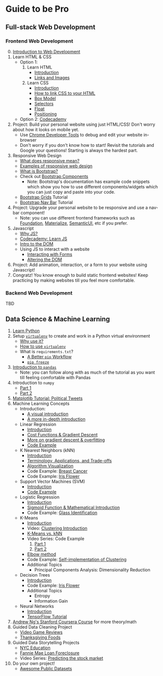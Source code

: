 # Guide to be Pro

## Full-stack Web Development
### Frontend Web Development
0. [Introduction to Web Development](https://internetingishard.com/html-and-css/introduction/)
1. Learn HTML & CSS
	* Option 1:
		1. Learn HTML
			* [Introduction](https://internetingishard.com/html-and-css/basic-web-pages/)
			* [Links and Images](https://internetingishard.com/html-and-css/links-and-images/)
		2. Learn CSS
			* [Introduction](https://internetingishard.com/html-and-css/hello-css/)
			* [How to link CSS to your HTML](https://www.w3schools.com/css/css_howto.asp)
			* [Box Model](https://internetingishard.com/html-and-css/css-box-model/)
			* [Selectors](https://internetingishard.com/html-and-css/css-selectors/)
			* [Float](https://internetingishard.com/html-and-css/floats/)
			* [Positioning](https://internetingishard.com/html-and-css/advanced-positioning/)
	* Option 2: [Codecademy](https://www.codecademy.com/en/tracks/web)
2. Project: Build your personal website using just HTML/CSS! Don't worry about how it looks on mobile yet.
	* Use [Chrome Developer Tools](https://developer.chrome.com/devtools) to debug and edit your website in-browser
	* Don't worry if you don't know how to start! Revisit the tutorials and Google your questions! Starting is always the hardest part.
3. Responsive Web Design
	* [What does responsive mean?](https://www.w3schools.com/css/css_rwd_intro.asp)
	* [Examples of responsive web design](http://blog.froont.com/9-basic-principles-of-responsive-web-design/)
	* [What is Bootstrap?](https://stackoverflow.com/a/24783264)
	* Check out [Bootstrap Components](https://getbootstrap.com/docs/4.1/components/buttons)
		* Note: Bootstrap's documentation has example code snippets which show you how to use different components/widgets which you can just copy and paste into your code.
	* [Bootstrap Grids](https://youtu.be/VaW4na2qkwQ) Tutorial
	* [Bootstrap Nav Bar](https://youtu.be/L0uNai3XyKQ) Tutorial
4. Project: Upgrade your personal website to be responsive and use a nav-bar component!
	* Note: you can use different frontend frameworks such as [Foundation](https://foundation.zurb.com/), [Materialize](https://materializecss.com/), [SemanticUI](https://semantic-ui.com/), etc if you prefer.
5. Javascript
	* [Why JS?](https://www.thoughtco.com/what-is-javascript-used-for-2037679)
	* [Codecademy: Learn JS](https://www.codecademy.com/learn/introduction-to-javascript)
	* [Intro to the DOM](https://www.digitalocean.com/community/tutorials/introduction-to-the-dom)
	* Using JS to interact with a website	
		* [Interacting with Forms](https://www.codecademy.com/courses/html-javascript-css/0/1)
		* [Altering the DOM](http://eloquentjavascript.net/14_dom.html)
6. Project: Add animation, interaction, or a form to your website using Javascript!
7. Congratz! You know enough to build static frontend websites! Keep practicing by making websites till you feel more comfortable.

### Backend Web Development
<!-- 1. What is a "backend"? -->
TBD

## Data Science & Machine Learning
1. [Learn Python](https://www.codecademy.com/learn/learn-python)
2. Setup [`virtualenv`](https://virtualenv.pypa.io/en/stable) to create and work in a Python virtual environment
	* [Why use it?](https://www.dabapps.com/blog/introduction-to-pip-and-virtualenv-python/)
	* [How to use `virtualenv`](http://www.simononsoftware.com/virtualenv-tutorial/)
	* What is `requirements.txt`?
		* [A Better `pip` Workflow](https://www.kennethreitz.org/essays/a-better-pip-workflow)
		* [`pip freeze`](https://websauna.org/docs/tutorials/deployment/freeze.html)
3. [Introduction to `pandas`](https://www.datacamp.com/community/tutorials/pandas-tutorial-dataframe-python)
	* Note: you can follow along with as much of the tutorial as you want till feeling comfortable with Pandas
4. Introduction to `numpy`
	* [Part 1](https://hackernoon.com/introduction-to-numpy-1-an-absolute-beginners-guide-to-machine-learning-and-data-science-5d87f13f0d51)
	* [Part 2](https://hackernoon.com/introduction-to-numpy-2-an-absolute-beginners-guide-to-machine-learning-and-data-science-967b21e3542a)
4. [Matplotlib Tutorial: Political Tweets](https://www.dataquest.io/blog/matplotlib-tutorial/)
5. Machine Learning Concepts
	* Introduction:
		* [A visual introduction](http://www.r2d3.us/visual-intro-to-machine-learning-part-1/)
		* [A more in-depth introduction](https://www.digitalocean.com/community/tutorials/an-introduction-to-machine-learning)
	* Linear Regression
		* [Introduction](https://medium.com/simple-ai/linear-regression-intro-to-machine-learning-6-6e320dbdaf06)
		* [Cost Functions & Gradient Descent](https://medium.com/@lachlanmiller_52885/machine-learning-week-1-cost-function-gradient-descent-and-univariate-linear-regression-8f5fe69815fd)
		* [More on gradient descent & overfitting](https://hackernoon.com/supervised-machine-learning-linear-regression-in-python-541a5d8141ce)
		* [Code Example](http://scikit-learn.org/stable/auto_examples/linear_model/plot_ols.html)
	* K Nearest Neighbors (kNN)
		* [Introduction](https://www.youtube.com/watch?v=44jq6ano5n0)
		* [Terminology, Applications, and Trade-offs](https://medium.com/@adi.bronshtein/a-quick-introduction-to-k-nearest-neighbors-algorithm-62214cea29c7)
		* [Algorithm Visualization](https://akash-goswami.github.io/knn-what-how-why/)
		* Code Example: [Breast Cancer](https://www.youtube.com/watch?v=1i0zu9jHN6U)
		* Code Example: [Iris Flower](https://kevinzakka.github.io/2016/07/13/k-nearest-neighbor/)
	* Support Vector Machines (SVM)
		* [Introduction](https://blog.statsbot.co/support-vector-machines-tutorial-c1618e635e93)
		* [Code Example](https://pythonprogramming.net/support-vector-machine-svm-example-tutorial-scikit-learn-python/)
	* Logistic Regression
		* [Introduction](https://www.quora.com/What-is-logistic-regression/answer/Thirumal-Venkat-1?share=b8bc2ce1&srid=aP23)
		* [Sigmoid Function & Mathematical Introduction](https://machinelearningmastery.com/logistic-regression-for-machine-learning/)
		* Code Example: [Glass Identification](http://nbviewer.jupyter.org/github/justmarkham/DAT8/blob/master/notebooks/12_logistic_regression.ipynb)
	* K-Means
		* [Introduction](https://www.datascience.com/blog/k-means-clustering)
		* Video: [Clustering Introduction](https://www.youtube.com/watch?v=ZueoXMgCd1c)
		* [K-Means vs. kNN](http://abhijitannaldas.com/kmeans-vs-knn-in-machine-learning.html)
		* Video Series: Code Example
			1. [Part 1](https://www.youtube.com/watch?v=8p6XaQSIFpY)
			2. [Part 2](https://www.youtube.com/watch?v=j6jstahQp2A)
		* [Elbow method](https://en.wikipedia.org/wiki/Elbow_method_(clustering))
		* Code Example: [Self-implementation of Clustering](https://mubaris.com/2017/10/01/kmeans-clustering-in-python/)
		* Additional Topics
			* Principal Components Analysis: Dimensionality Reduction
	* Decision Trees
		* [Introduction](https://chunml.github.io/ChunML.github.io/tutorial/Decision-Tree/)
		* Code Example: [Iris Flower](http://chrisstrelioff.ws/sandbox/2015/06/08/decision_trees_in_python_with_scikit_learn_and_pandas.html)
		* Additional Topics
			* Entropy
			* Information Gain
	* Neural Networks
		* [Introduction](https://medium.com/learning-new-stuff/how-to-learn-neural-networks-758b78f2736e)
		* [TensorFlow Tutorial](http://adventuresinmachinelearning.com/python-tensorflow-tutorial/)
6. [Andrew Ng's Stanford Coursera Course](https://www.coursera.org/learn/machine-learning) for more theory/math
7. Guided Data Cleaning Project
    * [Video Game Reviews](https://www.dataquest.io/blog/pandas-python-tutorial/)
    * [Thanksgiving Foods](https://www.dataquest.io/blog/pandas-tutorial-python-2/)
8. Guided Data Storytelling Projects
    * [NYC Education](https://www.dataquest.io/blog/data-science-portfolio-project/)
    * [Fannie Mae Loan Foreclosure](https://www.dataquest.io/blog/data-science-portfolio-machine-learning/)
	* Video Series: [Predicting the stock market](https://pythonprogramming.net/data-acquisition-machine-learning/)
9. Do your own project!
	* [Awesome Public Datasets](https://github.com/awesomedata/awesome-public-datasets)